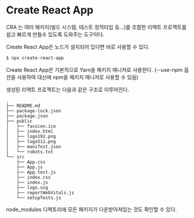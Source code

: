 # Create React App

CRA 는 여러 패키지(빌드 시스템, 테스트 정적타입 등...)를 조합한 리액트 프로젝트를 쉽고 빠르게 만들수 있도록 도와주는 도구이다.

Create React App은 노드가 설치되어 있다면 바로 사용할 수 있다.

```BASH
$ npx create-react-app
```

Create React App은 기본적으로 Yarn을 패키지 매니저로 사용한다. (--use-npm 옵션을 사용하여 대신에 npm을 패키지 매니저로 사용할 수 있음)

생성된 리액트 프로젝트는 다음과 같은 구조로 이루어진다.

```
.
├── README.md
├── package-lock.json
├── package.json
├── public
│   ├── favicon.ico
│   ├── index.html
│   ├── logo192.png
│   ├── logo512.png
│   ├── manifest.json
│   └── robots.txt
└── src
    ├── App.css
    ├── App.js
    ├── App.test.js
    ├── index.css
    ├── index.js
    ├── logo.svg
    ├── reportWebVitals.js
    └── setupTests.js
```

node_modules 디렉토리에 모든 패키지가 다운받아져있는 것도 확인할 수 있다.
